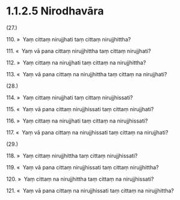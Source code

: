 # 1.1.2.5 Nirodhavāra

(27.)

110\. »  Yaṃ cittaṃ nirujjhati taṃ cittaṃ nirujjhittha?

111\. «  Yaṃ vā pana cittaṃ nirujjhittha taṃ cittaṃ nirujjhati?

112\. »  Yaṃ cittaṃ na nirujjhati taṃ cittaṃ na nirujjhittha?

113\. «  Yaṃ vā pana cittaṃ na nirujjhittha taṃ cittaṃ na nirujjhati?

(28.)

114\. »  Yaṃ cittaṃ nirujjhati taṃ cittaṃ nirujjhissati?

115\. «  Yaṃ vā pana cittaṃ nirujjhissati taṃ cittaṃ nirujjhati?

116\. »  Yaṃ cittaṃ na nirujjhati taṃ cittaṃ na nirujjhissati?

117\. «  Yaṃ vā pana cittaṃ na nirujjhissati taṃ cittaṃ na nirujjhati?

(29.)

118\. »  Yaṃ cittaṃ nirujjhittha taṃ cittaṃ nirujjhissati?

119\. «  Yaṃ vā pana cittaṃ nirujjhissati taṃ cittaṃ nirujjhittha?

120\. »  Yaṃ cittaṃ na nirujjhittha taṃ cittaṃ na nirujjhissati?

121\. «  Yaṃ vā pana cittaṃ na nirujjhissati taṃ cittaṃ na nirujjhittha?
